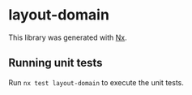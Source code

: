 # layout-domain

This library was generated with [Nx](https://nx.dev).

## Running unit tests

Run `nx test layout-domain` to execute the unit tests.
